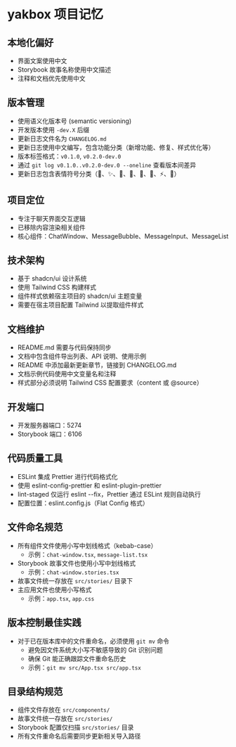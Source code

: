 # yakbox 项目记忆

## 本地化偏好

- 界面文案使用中文
- Storybook 故事名称使用中文描述
- 注释和文档优先使用中文

## 版本管理

- 使用语义化版本号 (semantic versioning)
- 开发版本使用 `-dev.X` 后缀
- 更新日志文件名为 `CHANGELOG.md`
- 更新日志使用中文编写，包含功能分类（新增功能、修复、样式优化等）
- 版本标签格式：`v0.1.0`, `v0.2.0-dev.0`
- 通过 `git log v0.1.0..v0.2.0-dev.0 --oneline` 查看版本间差异
- 更新日志包含表情符号分类（🎯、✨、🐛、💄、📝、🔧、⚡、🎉）

## 项目定位

- 专注于聊天界面交互逻辑
- 已移除内容渲染相关组件
- 核心组件：ChatWindow、MessageBubble、MessageInput、MessageList

## 技术架构

- 基于 shadcn/ui 设计系统
- 使用 Tailwind CSS 构建样式
- 组件样式依赖宿主项目的 shadcn/ui 主题变量
- 需要在宿主项目配置 Tailwind 以提取组件样式

## 文档维护

- README.md 需要与代码保持同步
- 文档中包含组件导出列表、API 说明、使用示例
- README 中添加最新更新章节，链接到 CHANGELOG.md
- 文档示例代码使用中文变量名和注释
- 样式部分必须说明 Tailwind CSS 配置要求（content 或 @source）

## 开发端口

- 开发服务器端口：5274
- Storybook 端口：6106

## 代码质量工具

- ESLint 集成 Prettier 进行代码格式化
- 使用 eslint-config-prettier 和 eslint-plugin-prettier
- lint-staged 仅运行 eslint --fix，Prettier 通过 ESLint 规则自动执行
- 配置位置：eslint.config.js（Flat Config 格式）

## 文件命名规范

- 所有组件文件使用小写中划线格式（kebab-case）
  - 示例：`chat-window.tsx`, `message-list.tsx`
- Storybook 故事文件也使用小写中划线格式
  - 示例：`chat-window.stories.tsx`
- 故事文件统一存放在 `src/stories/` 目录下
- 主应用文件也使用小写格式
  - 示例：`app.tsx`, `app.css`

## 版本控制最佳实践

- 对于已在版本库中的文件重命名，必须使用 `git mv` 命令
  - 避免因文件系统大小写不敏感导致的 Git 识别问题
  - 确保 Git 能正确跟踪文件重命名历史
  - 示例：`git mv src/App.tsx src/app.tsx`

## 目录结构规范

- 组件文件存放在 `src/components/`
- 故事文件统一存放在 `src/stories/`
- Storybook 配置仅扫描 `src/stories/` 目录
- 所有文件重命名后需要同步更新相关导入路径

<!-- 最后更新时间: 2025-07-09T21:41:00+08:00 -->
<!-- 更新说明: 补充版本控制最佳实践和目录结构规范，记录 git mv 的重要性 -->
